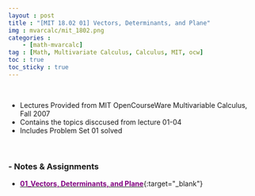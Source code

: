 ```yaml
---
layout : post
title : "[MIT 18.02 01] Vectors, Determinants, and Plane"
img : mvarcalc/mit_1802.png
categories : 
    - [math-mvarcalc]
tag : [Math, Multivariate Calculus, Calculus, MIT, ocw]
toc : true
toc_sticky : true
---
```


<br/>

- Lectures Provided from MIT OpenCourseWare Multivariable Calculus, Fall 2007
- Contains the topics disccused from lecture 01-04
- Includes Problem Set 01 solved 

<br/>

### - Notes & Assignments 

- [<span style="color:purple">**01_Vectors, Determinants, and Plane**</span>](https://drive.google.com/file/d/147_E7Ze9AP4knJ4c66WOe5b_sMJ6PJhw/view?usp=share_link){:target="_blank"}